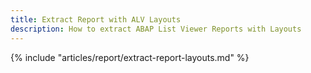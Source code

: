 ```yaml
---
title: Extract Report with ALV Layouts
description: How to extract ABAP List Viewer Reports with Layouts
---
```


{% include "articles/report/extract-report-layouts.md" %}